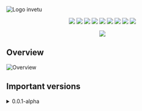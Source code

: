 ![Logo invetu](https://github.com/devkiloton/react-vite-app/assets/78966160/069f8845-5c91-4c46-819e-d4a8c1b6f77b)

<p align="center"> 
<img src="https://img.shields.io/badge/React-20232A?style=for-the-badge&logo=react&logoColor=61DAFB" />
<img src="https://img.shields.io/badge/Redux-593D88?style=for-the-badge&logo=redux&logoColor=white" />
<img src="https://img.shields.io/badge/Vite-B73BFE?style=for-the-badge&logo=vite&logoColor=FFD62E" />
<img src="https://img.shields.io/badge/Render-46E3B7?style=for-the-badge&logo=render&logoColor=white" />
<img src="https://img.shields.io/badge/daisyUI-1ad1a5?style=for-the-badge&logo=daisyui&logoColor=white" />
<img src="https://img.shields.io/badge/Tailwind_CSS-38B2AC?style=for-the-badge&logo=tailwind-css&logoColor=white" />
  <img src="https://img.shields.io/badge/TypeScript-007ACC?style=for-the-badge&logo=typescript&logoColor=white" />
   <img src="https://img.shields.io/badge/firebase-ffca28?style=for-the-badge&logo=firebase&logoColor=black" />
  <img src="https://img.shields.io/badge/React_Router-CA4245?style=for-the-badge&logo=react-router&logoColor=white" />
</p>
<p align="center">
  <img src="https://spotify-github-profile.vercel.app/api/view?uid=22yoc4ioabem6hfrtwxudllsy&cover_image=true&theme=novatorem&show_offline=false&background_color=121212&interchange=false&bar_color=53b14f&bar_color_cover=false)](https://github.com/kittinan/spotify-github-profile"/>
</p>

## Overview
![Overview](https://github.com/devkiloton/react-vite-app/assets/78966160/8089f440-0a5b-48c2-8710-712c76087b52)

## Important versions
<details><summary>0.0.1-alpha</summary>
  <li>After 3 weekends(and a few days in the week) of development, took the decision to create a landing page and make Invetu available for free.</li>
  <li>Some components are presenting bugs, the application make too many request and the functionalities are very limited. I am aware of these issues and I'll improve the application in the next versions</li>
  <li>The baby is born! 🔥</li>
</details>




